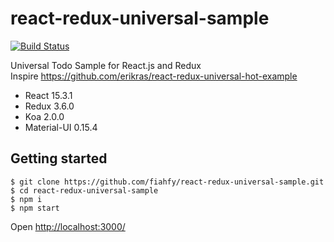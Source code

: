 # react-redux-universal-sample
[![Build Status](https://travis-ci.org/fiahfy/react-redux-universal-sample.svg?branch=develop)](https://travis-ci.org/fiahfy/react-redux-universal-sample)

Universal Todo Sample for React.js and Redux  
Inspire <https://github.com/erikras/react-redux-universal-hot-example>

* React 15.3.1
* Redux 3.6.0
* Koa 2.0.0
* Material-UI 0.15.4

## Getting started
```
$ git clone https://github.com/fiahfy/react-redux-universal-sample.git
$ cd react-redux-universal-sample
$ npm i
$ npm start
```
Open <http://localhost:3000/>
